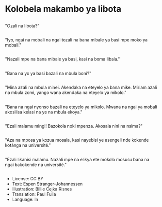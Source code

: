 # Kolobela makambo ya libota

##
"Ozali na libota?"

##
"Iyo, ngai na mobali na ngai tozali na bana mibale ya basi mpe moko ya mobali."

##
"Nazali mpe na bana mibale ya basi, kasi na boma libala."

##
"Bana na yo ya basi bazali na mbula boni?"

##
"Mina azali na mbula minei. Akendaka na eteyelo ya bana mike. Miriam azali na mbula zomi, yango wana akendaka na eteyelo ya mikolo."

##
"Bana na ngai nyonso bazali na eteyelo ya mikolo. Mwana na ngai ya mobali akosilisa kelasi na ye na mbula ekoya."

##
"Ezali malamu mingi! Bazokola noki mpenza. Akosala nini na nsima?"

##
"Aza na mposa ya kozua mosala, kasi nayebisi ye asengeli nde kokende kotánga na université."

##
"Ezali likanisi malamu. Nazali mpe na elikya ete mokolo mosusu bana na ngai bakokende na université."

##
* License: CC BY
* Text: Espen Stranger-Johannessen
* Illustration: Billie Cejka Risnes
* Translation: Paul Fuila
* Language: ln
